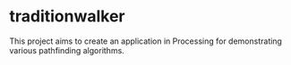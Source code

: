 # traditionwalker
This project aims to create an application in Processing for demonstrating various pathfinding algorithms.
